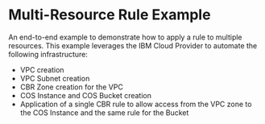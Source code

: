 # Multi-Resource Rule Example

An end-to-end example to demonstrate how to apply a rule to multiple resources. This example leverages the IBM Cloud Provider to automate the following infrastructure:

- VPC creation
- VPC Subnet creation
- CBR Zone creation for the VPC
- COS Instance and COS Bucket creation
- Application of a single CBR rule to allow access from the VPC zone to the COS Instance and the same rule for the Bucket
